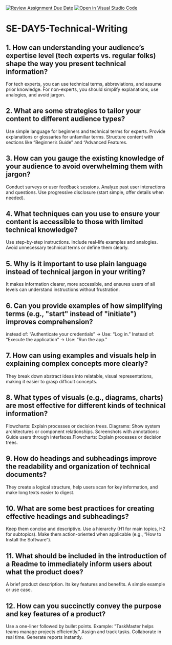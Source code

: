 [![Review Assignment Due Date](https://classroom.github.com/assets/deadline-readme-button-22041afd0340ce965d47ae6ef1cefeee28c7c493a6346c4f15d667ab976d596c.svg)](https://classroom.github.com/a/zsAR-pyY)
[![Open in Visual Studio Code](https://classroom.github.com/assets/open-in-vscode-2e0aaae1b6195c2367325f4f02e2d04e9abb55f0b24a779b69b11b9e10269abc.svg)](https://classroom.github.com/online_ide?assignment_repo_id=18475280&assignment_repo_type=AssignmentRepo)
# SE-DAY5-Technical-Writing
## 1. How can understanding your audience’s expertise level (tech experts vs. regular folks) shape the way you present technical information?
For tech experts, you can use technical terms, abbreviations, and assume prior knowledge. For non-experts, you should simplify explanations, use analogies, and avoid jargon.

## 2. What are some strategies to tailor your content to different audience types?
Use simple language for beginners and technical terms for experts.
Provide explanations or glossaries for unfamiliar terms.
Structure content with sections like “Beginner’s Guide” and “Advanced Features.

## 3. How can you gauge the existing knowledge of your audience to avoid overwhelming them with jargon?
Conduct surveys or user feedback sessions.
Analyze past user interactions and questions.
Use progressive disclosure (start simple, offer details when needed).


## 4. What techniques can you use to ensure your content is accessible to those with limited technical knowledge?
Use step-by-step instructions.
Include real-life examples and analogies.
Avoid unnecessary technical terms or define them clearly.

## 5. Why is it important to use plain language instead of technical jargon in your writing?
It makes information clearer, more accessible, and ensures users of all levels can understand instructions without frustration.

## 6. Can you provide examples of how simplifying terms (e.g., "start" instead of "initiate") improves comprehension?
instead of: “Authenticate your credentials” → Use: “Log in.”
Instead of: “Execute the application” → Use: “Run the app.”

## 7. How can using examples and visuals help in explaining complex concepts more clearly?
They break down abstract ideas into relatable, visual representations, making it easier to grasp difficult concepts.

## 8. What types of visuals (e.g., diagrams, charts) are most effective for different kinds of technical information?
Flowcharts: Explain processes or decision trees.
Diagrams: Show system architectures or component relationships.
Screenshots with annotations: Guide users through interfaces.Flowcharts: Explain processes or decision trees.


## 9. How do headings and subheadings improve the readability and organization of technical documents?
They create a logical structure, help users scan for key information, and make long texts easier to digest.

## 10. What are some best practices for creating effective headings and subheadings?
Keep them concise and descriptive.
Use a hierarchy (H1 for main topics, H2 for subtopics).
Make them action-oriented when applicable (e.g., “How to Install the Software”).

## 11. What should be included in the introduction of a Readme to immediately inform users about what the product does?
A brief product description.
Its key features and benefits.
A simple example or use case.

## 12. How can you succinctly convey the purpose and key features of a product?
Use a one-liner followed by bullet points. Example:
"TaskMaster helps teams manage projects efficiently."
Assign and track tasks.
Collaborate in real time.
Generate reports instantly.

